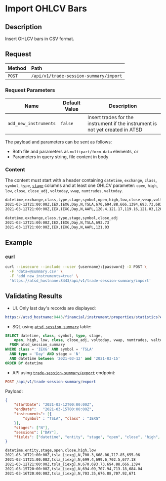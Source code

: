 # Import OHLCV Bars

## Description

Insert OHLCV bars in CSV format.

## Request

| **Method** | **Path** |
|:---|:---|
| `POST` | `/api/v1/trade-session-summary/import` |

### Request Parameters

| Name | Default Value | Description |
|---|---|---|
| `add_new_instruments` | `false` | Insert trades for the instrument if the instrument is not yet created in ATSD |

The payload and parameters can be sent as follows:

* Both file and parameters as `multipart/form-data` elements, or
* Parameters in query string, file content in body

### Content

The content must start with a header containing `datetime`, `exchange`, `class`, `symbol`, `type`, [`stage`](command-trade-insert.md#trading-session-codes) columns and at least one OHLCV parameter: `open`, `high`, `low`, `close`, `close_adj`, `voltoday`, `vwap`, `numtrades`, `valtoday`.

```txt
datetime,exchange,class,type,stage,symbol,open,high,low,close,vwap,voltoday,numtrades
2021-03-12T21:00:00Z,IEX,IEXG,Day,N,TSLA,670,694.88,666.1394,693.73,683.4197,33583840,1009438
2021-03-12T21:00:00Z,IEX,IEXG,Day,N,AAPL,120.4,121.17,119.16,121.03,120.2455,87955050,762384
```

```txt
datetime,exchange,class,type,stage,symbol,close_adj
2021-03-12T21:00:00Z,IEX,IEXG,Day,N,TSLA,693.73
2021-03-12T21:00:00Z,IEX,IEXG,Day,N,AAPL,121.03
```

## Example

### curl

```sh
curl --insecure --include --user {username}:{password} -X POST \
  -F 'data=@summary.csv' \
  -F 'add_new_instruments=true' \
  'https://atsd_hostname:8443/api/v1/trade-session-summary/import'
```

## Validating Results

* UI. Only last day's records are displayed:

```elm
https://atsd_hostname:8443/financial/instrument/properties/statistics?entity=TSLA_[IEXG]
```

* SQL using [`atsd_session_summary`](./sql.md#atsd_trade-table) table:

```sql
SELECT datetime, class, symbol, type, stage,
    open, high, low, close, close_adj, voltoday, vwap, numtrades, valtoday
  FROM atsd_session_summary
WHERE class = 'IEXG' AND symbol = 'TSLA'
  AND type = 'Day' AND stage = 'N'
  AND datetime between '2021-03-12' and '2021-03-15'
ORDER BY datetime
```

* API using [`trade-session-summary/export`](./session-summary-export.md) endpoint:

```elm
POST /api/v1/trade-session-summary/export
```

Payload:

```json
{
    "startDate": "2021-03-12T00:00:00Z",
    "endDate":   "2021-03-15T00:00:00Z",
    "instruments": [{
        "symbol" : "TSLA", "class" : "IEXG"
    }],
    "stages": ["N"],
    "sessions": ["DAY"],
    "fields": ["datetime", "entity", "stage", "open", "close", "high", "low"]
}
```

```txt
datetime,entity,stage,open,close,high,low
2021-03-10T21:00:00Z,tsla_[iexg],N,700.3,668.06,717.85,655.06
2021-03-11T21:00:00Z,tsla_[iexg],N,699.4,699.6,702.5,677.18
2021-03-12T21:00:00Z,tsla_[iexg],N,670,693.73,694.88,666.1394
2021-03-15T20:00:00Z,tsla_[iexg],N,694.09,707.94,713.18,684.04
2021-03-16T20:00:00Z,tsla_[iexg],N,703.35,676.88,707.92,671
```